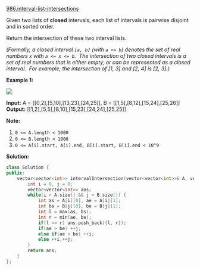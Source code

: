 [986.interval-list-intersections](https://leetcode.com/problems/interval-list-intersections/)  

Given two lists of **closed** intervals, each list of intervals is pairwise disjoint and in sorted order.

Return the intersection of these two interval lists.

_(Formally, a closed interval `[a, b]` (with `a <= b`) denotes the set of real numbers `x` with `a <= x <= b`.  The intersection of two closed intervals is a set of real numbers that is either empty, or can be represented as a closed interval.  For example, the intersection of \[1, 3\] and \[2, 4\] is \[2, 3\].)_

**Example 1:**

**![](https://assets.leetcode.com/uploads/2019/01/30/interval1.png)**

**Input:** A = \[\[0,2\],\[5,10\],\[13,23\],\[24,25\]\], B = \[\[1,5\],\[8,12\],\[15,24\],\[25,26\]\]
**Output:** \[\[1,2\],\[5,5\],\[8,10\],\[15,23\],\[24,24\],\[25,25\]\]

**Note:**

1.  `0 <= A.length < 1000`
2.  `0 <= B.length < 1000`
3.  `0 <= A[i].start, A[i].end, B[i].start, B[i].end < 10^9`  



**Solution:**  

```cpp
class Solution {
public:
    vector<vector<int>> intervalIntersection(vector<vector<int>>& A, vector<vector<int>>& B) {
        int i = 0, j = 0;
        vector<vector<int>> ans;
        while(i < A.size() && j < B.size()) {
            int as = A[i][0], ae = A[i][1];
            int bs = B[j][0], be = B[j][1];
            int l = max(as, bs);
            int r = min(ae, be);
            if(l <= r) ans.push_back({l, r});
            if(ae > be) ++j;
            else if(ae < be) ++i;
            else ++i,++j;
        }
        return ans;
    }
};
```
      